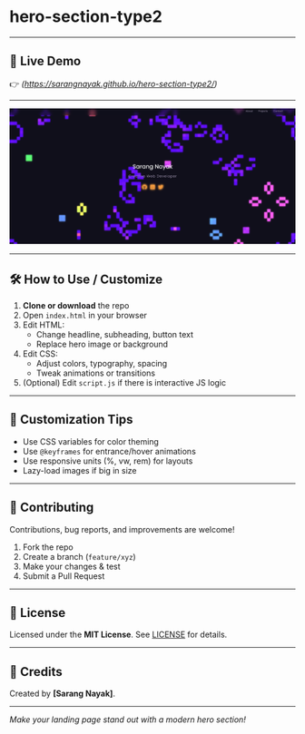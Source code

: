 # hero-section-type2
---

## 🚀 Live Demo

👉 *(https://sarangnayak.github.io/hero-section-type2/)*  

---

![Morse Code Generator Screenshot](./preview.png)

---

## 🛠️ How to Use / Customize

1. **Clone or download** the repo  
2. Open `index.html` in your browser  
3. Edit HTML:
   - Change headline, subheading, button text  
   - Replace hero image or background  
4. Edit CSS:
   - Adjust colors, typography, spacing  
   - Tweak animations or transitions  
5. (Optional) Edit `script.js` if there is interactive JS logic  

---

## 🎨 Customization Tips

- Use CSS variables for color theming  
- Use `@keyframes` for entrance/hover animations  
- Use responsive units (%, vw, rem) for layouts  
- Lazy-load images if big in size  

---

## 🤝 Contributing

Contributions, bug reports, and improvements are welcome!  
1. Fork the repo  
2. Create a branch (`feature/xyz`)  
3. Make your changes & test  
4. Submit a Pull Request  

---

## 📜 License

Licensed under the **MIT License**. See [LICENSE](LICENSE) for details.

---

## 🧾 Credits

Created by **[Sarang Nayak]**.

---

*Make your landing page stand out with a modern hero section!*
